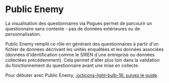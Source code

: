 # Public Enemy

La visualisation des questionnaires via Pogues permet de parcourir un questionnaire sans contexte - pas de données extérieures ou de personnalisation.

Public Enemy remplit ce rôle en générant des questionnaires à partir d'un fichier de données décrivant les unités enquêtées et les données associées (données d'identification comme le SIREN d'une entreprise ou données collectées précédemment). Cela permet d'aller plus loin dans la validation du fonctionnement du questionnaire avant une mise en collecte.

Pour débuter avec Public Enemy, [:octicons-light-bulb-16: suivez le guide](./guide/index.md).
